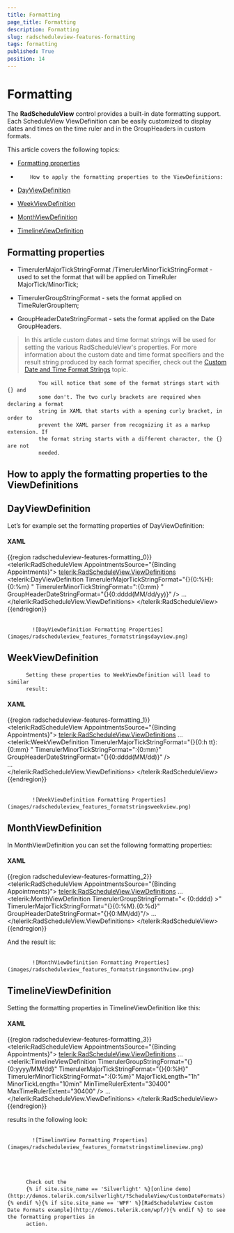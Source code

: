 ```yaml
---
title: Formatting
page_title: Formatting
description: Formatting
slug: radscheduleview-features-formatting
tags: formatting
published: True
position: 14
---
```


# Formatting



The __RadScheduleView__ control provides a built-in date
        formatting support. Each ScheduleView ViewDefinition can be easily customized
        to display dates and times on the time ruler and in the GroupHeaders in custom
        formats.
      

This article covers the following topics:

* [Formatting properties](#formatting_properties)

* 
          How to apply the formatting properties to the ViewDefinitions:
          

* [DayViewDefinition](#DayViewDefinition)

* [WeekViewDefinition](#WeekViewDefinition)

* [MonthViewDefinition](#MonthViewDefinition)

* [TimelineViewDefinition](#TimelineViewDefinition)



## Formatting properties

- TimerulerMajorTickStringFormat /TimerulerMinorTickStringFormat -
          used to set the format that will be applied on TimeRuler
          MajorTick/MinorTick;
        

- TimerulerGroupStringFormat - sets the format applied on
          TimeRulerGroupItem;
        

- GroupHeaderDateStringFormat - sets the format applied on the Date
          GroupHeaders.
        

>In this article
            custom dates and time format strings will be used for setting the various
            RadScheduleView's properties. For more information about the custom date
            and time format specifiers and the result string produced by each format
            specifier, check out the [Custom Date and Time Format Strings](http://msdn.microsoft.com/en-us/library/8kb3ddd4.aspx)
            topic.
          

>


              You will notice that some of the format strings start with {} and
              some don't. The two curly brackets are required when declaring a format
              string in XAML that starts with a opening curly bracket, in order to
              prevent the XAML parser from recognizing it as a markup extension. If
              the format string starts with a different character, the {} are not
              needed.
            



## How to apply the formatting properties to the ViewDefinitions

## DayViewDefinition



Let’s for example set the formatting properties of DayViewDefinition:

#### __XAML__

{{region radscheduleview-features-formatting_0}}
	<telerik:RadScheduleView  AppointmentsSource="{Binding Appointments}">
	    <telerik:RadScheduleView.ViewDefinitions>
	        <telerik:DayViewDefinition
	            TimerulerMajorTickStringFormat="{}{0:%H}:{0:%m} "
	            TimerulerMinorTickStringFormat=":{0:mm} "
	            GroupHeaderDateStringFormat="{}{0:dddd(MM/dd/yy)}" />
	        ...  
	    </telerik:RadScheduleView.ViewDefinitions>
	 </telerik:RadScheduleView>
	{{endregion}}








               
            ![DayViewDefinition Formatting Properties](images/radscheduleview_features_formatstringsdayview.png)



## WeekViewDefinition




          Setting these properties to WeekViewDefinition will lead to similar
          result:
        

#### __XAML__

{{region radscheduleview-features-formatting_1}}
	<telerik:RadScheduleView  AppointmentsSource="{Binding Appointments}">
	    <telerik:RadScheduleView.ViewDefinitions>
	        ...
	        <telerik:WeekViewDefinition
	            TimerulerMajorTickStringFormat="{}{0:h tt}:{0:mm} "
	            TimerulerMinorTickStringFormat=":{0:mm}"
	            GroupHeaderDateStringFormat="{}{0:dddd(MM/dd)}"  />              
	        ...  
	    </telerik:RadScheduleView.ViewDefinitions>
	 </telerik:RadScheduleView>
	{{endregion}}






               
            ![WeekViewDefinition Formatting Properties](images/radscheduleview_features_formatstringsweekview.png)



## MonthViewDefinition



In MonthViewDefinition you can set the following formatting properties:

#### __XAML__

{{region radscheduleview-features-formatting_2}}
	<telerik:RadScheduleView  AppointmentsSource="{Binding Appointments}">
	    <telerik:RadScheduleView.ViewDefinitions>
	        ...                     
	        <telerik:MonthViewDefinition
	            TimerulerGroupStringFormat="&lt; {0:dddd} &gt;"
	            TimerulerMajorTickStringFormat="{}{0:%M}.{0:%d}"             
	            GroupHeaderDateStringFormat="{}{0:MM/dd}"/>
	        ...
	    </telerik:RadScheduleView.ViewDefinitions>
	</telerik:RadScheduleView>
	{{endregion}}



And the result is:




               
            ![MonthViewDefinition Formatting Properties](images/radscheduleview_features_formatstringsmonthview.png)



## TimelineViewDefinition



Setting the formatting properties in TimelineViewDefinition like this:

#### __XAML__

{{region radscheduleview-features-formatting_3}}
	<telerik:RadScheduleView  AppointmentsSource="{Binding Appointments}">
	    <telerik:RadScheduleView.ViewDefinitions>
	        ...       
	        <telerik:TimelineViewDefinition
	            TimerulerGroupStringFormat="{}{0:yyyy/MM/dd}"
	            TimerulerMajorTickStringFormat="{}{0:%H}"
	            TimerulerMinorTickStringFormat=":{0:%m}"
	            MajorTickLength="1h"
	            MinorTickLength="10min"
	            MinTimeRulerExtent="30400"
	            MaxTimeRulerExtent="30400" />
	         ...
	        </telerik:RadScheduleView.ViewDefinitions>
	</telerik:RadScheduleView>
	{{endregion}}



results in the following look:




               
            ![TimelineView Formatting Properties](images/radscheduleview_features_formatstringstimelineview.png)




          Check out the 
          {% if site.site_name == 'Silverlight' %}[online demo](http://demos.telerik.com/silverlight/?ScheduleView/CustomDateFormats){% endif %}{% if site.site_name == 'WPF' %}[RadScheduleView Custom Date Formats example](http://demos.telerik.com/wpf/){% endif %} to see the formatting properties in
          action.
        
